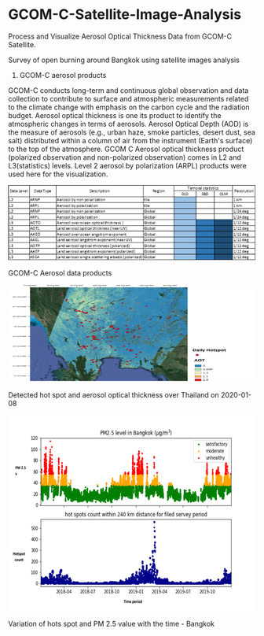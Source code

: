 # GCOM-C-Satellite-Image-Analysis
Process and Visualize Aerosol Optical Thickness Data from GCOM-C Satellite.

Survey of open burning around Bangkok using satellite images analysis

1. GCOM-C aerosol products

GCOM-C conducts long-term and continuous global observation and data collection to contribute to surface and atmospheric measurements related to the climate change with emphasis on the carbon cycle and the radiation budget. Aerosol optical thickness is one its product to identify the atmospheric changes in terms of aerosols.
Aerosol Optical Depth (AOD) is the measure of aerosols (e.g., urban haze, smoke particles, desert dust, sea salt) distributed within a column of air from the instrument (Earth's surface) to the top of the atmosphere. GCOM C Aerosol optical thickness product (polarized observation and non-polarized observation) comes in L2 and L3(statistics) levels. Level 2 aerosol by polarization (ARPL) products were used here for the visualization. 


![](Images/gcomc_chart.png)


GCOM-C Aerosol data products


<img src="https://github.com/chathumal93/GCOM-C-Satellite-Image-Analysis/blob/main/Images/HS_AOT.png" width="800" height="200" />

Detected hot spot and aerosol optical thickness over Thailand on 2020-01-08


<img src="https://github.com/chathumal93/GCOM-C-Satellite-Image-Analysis/blob/main/Images/PM2.5_HS.png" width="800" height="400" />

Variation of hots spot and PM 2.5 value with the time - Bangkok
